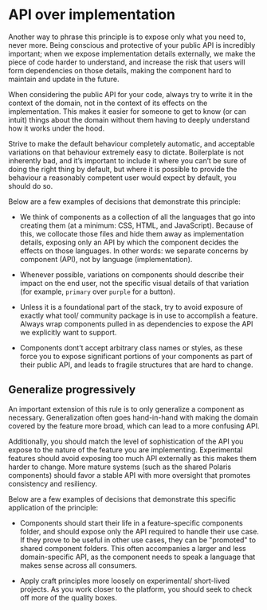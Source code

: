 # API over implementation

Another way to phrase this principle is to expose only what you need to, never more. Being conscious and protective of your public API is incredibly important; when we expose implementation details externally, we make the piece of code harder to understand, and increase the risk that users will form dependencies on those details, making the component hard to maintain and update in the future.

When considering the public API for your code, always try to write it in the context of the domain, not in the context of its effects on the implementation. This makes it easier for someone to get to know (or can intuit) things about the domain without them having to deeply understand how it works under the hood.

Strive to make the default behaviour completely automatic, and acceptable variations on that behaviour extremely easy to dictate. Boilerplate is not inherently bad, and it’s important to include it where you can’t be sure of doing the right thing by default, but where it is possible to provide the behaviour a reasonably competent user would expect by default, you should do so.

Below are a few examples of decisions that demonstrate this principle:

* We think of components as a collection of all the languages that go into creating them (at a minimum: CSS, HTML, and JavaScript). Because of this, we collocate those files and hide them away as implementation details, exposing only an API by which the component decides the effects on those languages. In other words: we separate concerns by component (API), not by language (implementation).

* Whenever possible, variations on components should describe their impact on the end user, not the specific visual details of that variation (for example, `primary` over `purple` for a button).

* Unless it is a foundational part of the stack, try to avoid exposure of exactly what tool/ community package is in use to accomplish a feature. Always wrap components pulled in as dependencies to expose the API we explicitly want to support.

* Components dont’t accept arbitrary class names or styles, as these force you to expose significant portions of your components as part of their public API, and leads to fragile structures that are hard to change.

## Generalize progressively

An important extension of this rule is to only generalize a component as necessary. Generalization often goes hand-in-hand with making the domain covered by the feature more broad, which can lead to a more confusing API.

Additionally, you should match the level of sophistication of the API you expose to the nature of the feature you are implementing. Experimental features should avoid exposing too much API externally as this makes them harder to change. More mature systems (such as the shared Polaris components) should favor a stable API with more oversight that promotes consistency and resiliency.

Below are a few examples of decisions that demonstrate this specific application of the principle:

* Components should start their life in a feature-specific components folder, and should expose only the API required to handle their use case. If they prove to be useful in other use cases, they can be "promoted" to shared component folders. This often accompanies a larger and less domain-specific API, as the component needs to speak a language that makes sense across all consumers.

* Apply craft principles more loosely on experimental/ short-lived projects. As you work closer to the platform, you should seek to check off more of the quality boxes.
